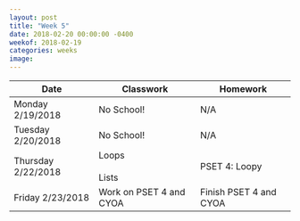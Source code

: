 ```yaml
---
layout: post
title: "Week 5"
date: 2018-02-20 00:00:00 -0400
weekof: 2018-02-19
categories: weeks
image:
---
```


|Date                        |Classwork|Homework|
|----------------------------|---------|--------|
|Monday 2/19/2018            | No School! | N/A |
|Tuesday 2/20/2018           | No School! | N/A |
|Thursday 2/22/2018          | Loops <br><br> Lists | PSET 4: Loopy |
|Friday 2/23/2018            | Work on PSET 4 and CYOA | Finish PSET 4 and CYOA |

